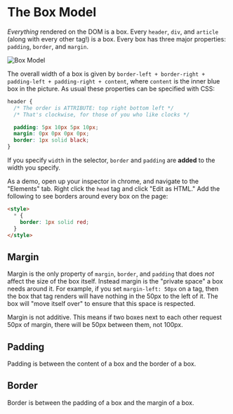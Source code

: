 # The Box Model

_Everything_ rendered on the DOM is a box. Every `header`,
`div`, and `article` (along with every other tag!) is a box. Every box
has three major properties: `padding`, `border`, and `margin`.

![Box Model](https://assets.aaonline.io/fullstack/html-css/assets/box_model.png?raw=true)

The overall width of a box is given by `border-left + border-right +
padding-left + padding-right + content`, where `content` is the inner
blue box in the picture. As usual these properties can be specified with CSS:

```css
header {
  /* The order is ATTRIBUTE: top right bottom left */
  /* That's clockwise, for those of you who like clocks */

  padding: 5px 10px 5px 10px;
  margin: 0px 0px 0px 0px;
  border: 1px solid black;
}
```

If you specify `width` in the selector, `border` and `padding` are
**added** to the width you specify.

As a demo, open up your inspector in chrome, and navigate to the
"Elements" tab. Right click the `head` tag and click "Edit as HTML."
Add the following to see borders around every box on the page:

```html
<style>
  * {
    border: 1px solid red;
  }
</style>
```

## Margin

Margin is the only property of `margin`, `border`, and `padding`
that does _not_ affect the size of the box itself. Instead margin is
the "private space" a box needs around it. For example, if you set
`margin-left: 50px` on a tag, then the box that tag renders will have
nothing in the 50px to the left of it. The box will "move itself over"
to ensure that this space is respected.

Margin is not additive. This means if two boxes next to each other
request 50px of margin, there will be 50px between them, not 100px.

## Padding

Padding is between the content of a box and the border of a box.

## Border

Border is between the padding of a box and the margin of a box.
